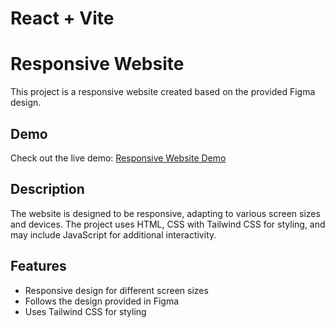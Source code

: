 # React + Vite

# Responsive Website

This project is a responsive website created based on the provided Figma design.

## Demo

Check out the live demo: [Responsive Website Demo](https://responsive-website-102910.netlify.app)

## Description

The website is designed to be responsive, adapting to various screen sizes and devices. The project uses HTML, CSS with Tailwind CSS for styling, and may include JavaScript for additional interactivity.

## Features

- Responsive design for different screen sizes
- Follows the design provided in Figma
- Uses Tailwind CSS for styling
